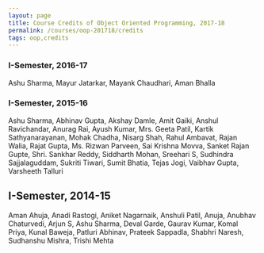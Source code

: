 ```yaml
---
layout: page
title: Course Credits of Object Oriented Programming, 2017-18
permalink: /courses/oop-201718/credits
tags: oop,credits
---
```


### I-Semester, 2016-17 ###
Ashu Sharma, Mayur Jatarkar, Mayank Chaudhari, Aman Bhalla

### I-Semester, 2015-16 ###
Ashu Sharma, Abhinav Gupta, Akshay Damle, Amit Gaiki, Anshul Ravichandar, Anurag Rai, Ayush Kumar, Mrs. Geeta Patil, Kartik Sathyanarayanan, Mohak Chadha, Nisarg Shah, Rahul Ambavat, Rajan Walia, Rajat Gupta, Ms. Rizwan Parveen, Sai Krishna Movva, Sanket Rajan Gupte, Shri. Sankhar Reddy, Siddharth Mohan, Sreehari S, Sudhindra Sajjalaguddam, Sukriti Tiwari, Sumit Bhatia, Tejas Jogi, Vaibhav Gupta, Varsheeth Talluri

## I-Semester, 2014-15 ##
Aman Ahuja, Anadi Rastogi, Aniket Nagarnaik, Anshuli Patil, Anuja, Anubhav Chaturvedi, Arjun S, Ashu Sharma, Deval Garde, Gaurav Kumar, Komal Priya, Kunal Baweja, Patluri Abhinav, Prateek Sappadla, Shabhri Naresh, Sudhanshu Mishra, Trishi Mehta
